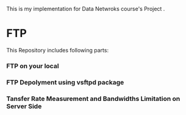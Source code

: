 This is my implementation for Data Netwroks course's Project . 
# FTP 

This Repository includes following parts:

### FTP on your local 
### FTP Depolyment using vsftpd package
### Tansfer Rate Measurement and Bandwidths Limitation on Server Side
